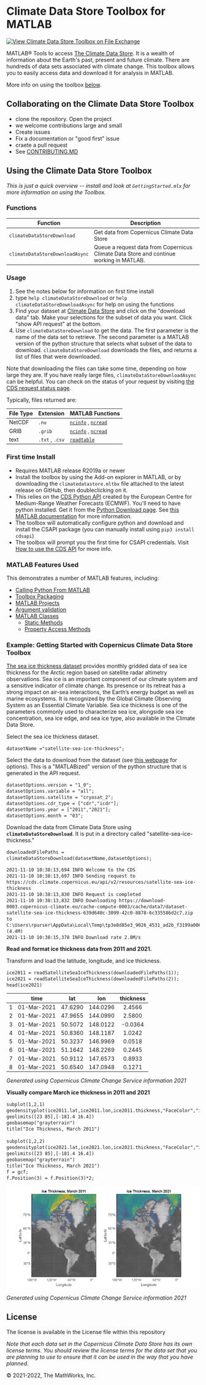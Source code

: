 # Climate Data Store Toolbox for MATLAB

[![View Climate Data Store Toolbox on File Exchange](https://www.mathworks.com/matlabcentral/images/matlab-file-exchange.svg)](https://www.mathworks.com/matlabcentral/fileexchange/104550-climate-data-store-toolbox-for-matlab)

MATLAB&reg; Tools to access [The Climate Data Store](https://cds.climate.copernicus.eu/).  It is a wealth of information about the Earth's past, present and future climate. There are hundreds of data sets associated with climate change. This toolbox allows you to easily access data and download it for analysis in MATLAB.

More info on using the toolbox [below](#using-the-climate-data-store-toolbox).

## Collaborating on the Climate Data Store Toolbox

* clone the repository.  Open the project
* we welcome contributions large and small
* Create issues
* Fix a documentation or "good first" issue
* craete a pull request
* See [CONTRIBUTING.MD](CONTRIBUTING.MD)


## Using the Climate Data Store Toolbox

*This is just a quick overview -- install and look at `GettingStarted.mlx` for more information on using the Toolbox.*

### Functions

| Function | Description |
| ------ | ------ |
|  `climateDataStoreDownload` | Get data from Copernicus Climate Data Store |
|  `climateDataStoreDownloadAsync` | Queue a request data from Copernicus Climate Data Store and continue working in MATLAB. |

### Usage

   1. See the notes below for information on first time install
   2. type `help climateDataStoreDownload` or  `help climateDataStoreDownloadAsync` for help on using the functions
   3. Find your dataset at [Climate Data Store](https://cds.climate.copernicus.eu/#!/home) and click on the "download data" tab.  Make your selections for the subset of data you want.  Click "show API request" at the bottom.
   4. Use `climateDataStoreDownload` to get the data.  The first parameter is the name of the data set to retrieve.  The second parameter is a MATLAB version of the python structure that selects what subset of the data to download. `climateDataStoreDownload` downloads the files, and returns a list of files that were downloaded.

Note that downloading the files can take some time, depending on how large they are. If you have really large files, `climateDataStoreDownloadAsync` can be helpful. You can check on the status of your request by visiting [the CDS request status page](https://cds.climate.copernicus.eu/cdsapp#!/yourrequests).

   Typically, files returned are:

   | File Type | Extension | MATLAB Functions |
   |-----------|-----------|------------------|
   | NetCDF    | `.nu`       | [`ncinfo`](https://www.mathworks.com/help/matlab/ref/ncinfo.html) , [`ncread`](https://www.mathworks.com/help/matlab/ref/ncread.html) |
   | GRIB      | `.grib`      | [`ncinfo`](https://www.mathworks.com/help/matlab/ref/ncinfo.html) , [`ncread`](https://www.mathworks.com/help/matlab/ref/ncread.html) |
   | text      | `.txt` , `.csv` | [`readtable`](https://www.mathworks.com/help/matlab/ref/readtable.html)

### First time Install

* Requires MATLAB release R2019a or newer
* Install the toolbox by using the Add-on explorer in MATLAB, or by downloading the `climatedatastore.mltbx` file attached to the latest release on GitHub, then doubleclicking on it.
* This relies on the [CDS Python API](https://github.com/ecmwf/cdsapi) created by the European Centre for Medium-Range Weather Forecasts (ECMWF). You'll need to have python installed.  Get it from the [Python Download page](https://www.python.org/downloads/). See [this MATLAB documentation](https://www.mathworks.com/help/matlab/matlab_external/install-supported-python-implementation.html) for more information.
* The toolbox will automatically configure python and download and install the CSAPI package (you can manually install using `pip3 install cdsapi`)
* The toolbox will prompt you the first time for CSAPI credentials.  Visit [How to use the CDS API](https://cds.climate.copernicus.eu/api-how-to) for more info.

### MATLAB Features Used

This demonstrates a number of MATLAB features, including:

* [Calling Python From MATLAB](https://www.mathworks.com/help/matlab/call-python-libraries.html)
* [Toolbox Packaging](https://www.mathworks.com/help/matlab/matlab_prog/create-and-share-custom-matlab-toolboxes.html)
* [MATLAB Projects](https://www.mathworks.com/help/matlab/projects.html)
* [Argument validation](https://www.mathworks.com/help/matlab/matlab_prog/function-argument-validation-1.html)
* [MATLAB Classes](https://www.mathworks.com/help/matlab/object-oriented-programming.html)
  * [Static Methods](https://www.mathworks.com/help/matlab/matlab_oop/static-methods.html)
  * [Property Access Methods](https://www.mathworks.com/help/matlab/matlab_oop/property-access-methods.html)

### Example: Getting Started with Copernicus Climate Data Store Toolbox

[The sea ice thickness dataset](https://cds.climate.copernicus.eu/cdsapp#!/dataset/satellite-sea-ice-thickness) provides monthly gridded data of sea ice thickness for the Arctic region based on satellite radar altimetry observations. Sea ice is an important component of our climate system and a sensitive indicator of climate change. Its presence or its retreat has a strong impact on air-sea interactions, the Earth’s energy budget as well as marine ecosystems. It is recognized by the Global Climate Observing System as an Essential Climate Variable. Sea ice thickness is one of the parameters commonly used to characterize sea ice, alongside sea ice concentration, sea ice edge, and sea ice type, also available in the Climate Data Store.

Select the sea ice thickness dataset.

```matlab:Code
datasetName ="satellite-sea-ice-thickness";
```

Select the data to download from the dataset (see [this webpage](https://cds.climate.copernicus.eu/cdsapp#!/dataset/satellite-sea-ice-thickness?tab=form) for options). This is a "MATLABized" version of the python structure that is generated in the API request.

```matlab:Code
datasetOptions.version = "1_0";
datasetOptions.variable = "all";
datasetOptions.satellite = "cryosat_2";
datasetOptions.cdr_type = ["cdr","icdr"]; 
datasetOptions.year = ["2011","2021"]; 
datasetOptions.month = "03";
```

Download the data from Climate Data Store using **`climateDataStoreDownload`**. It is put in a directory called "satellite-sea-ice-thickness."

```matlab:Code
downloadedFilePaths = climateDataStoreDownload(datasetName,datasetOptions);
```

```text:Output
2021-11-10 10:38:13,694 INFO Welcome to the CDS
2021-11-10 10:38:13,697 INFO Sending request to https://cds.climate.copernicus.eu/api/v2/resources/satellite-sea-ice-thickness
2021-11-10 10:38:13,830 INFO Request is completed
2021-11-10 10:38:13,832 INFO Downloading https://download-0003.copernicus-climate.eu/cache-compute-0003/cache/data7/dataset-satellite-sea-ice-thickness-639d640c-3099-42c0-8878-6c335586d2c7.zip to C:\Users\rpurser\AppData\Local\Temp\tp3e8d85e3_9026_4531_ad2b_f3199a006857.zip (4.4M)
2021-11-10 10:38:15,378 INFO Download rate 2.8M/s
```

**Read and format ice thickness data from 2011 and 2021.**

Transform and load the latitude, longitude, and ice thickness.

```matlab:Code
ice2011 = readSatelliteSeaIceThickness(downloadedFilePaths(1));
ice2021 = readSatelliteSeaIceThickness(downloadedFilePaths(2));
head(ice2021)
```

| |time|lat|lon|thickness|
|:--:|:--:|:--:|:--:|:--:|
|1|01-Mar-2021|47.6290|144.0296|2.4566|
|2|01-Mar-2021|47.9655|144.0990|2.5800|
|3|01-Mar-2021|50.5072|148.0122|-0.0364|
|4|01-Mar-2021|50.8360|148.1187|1.0242|
|5|01-Mar-2021|50.3237|146.9969|0.0518|
|6|01-Mar-2021|51.1642|148.2269|0.2445|
|7|01-Mar-2021|50.9112|147.6573|0.8933|
|8|01-Mar-2021|50.6540|147.0948|0.1271|

_Generated using Copernicus Climate Change Service information 2021_

**Visually compare March ice thickness in 2011 and 2021**

```matlab:Code
subplot(1,2,1)
geodensityplot(ice2011.lat,ice2011.lon,ice2011.thickness,"FaceColor","interp")
geolimits([23 85],[-181.4 16.4])
geobasemap("grayterrain")
title("Ice Thickness, March 2011")

subplot(1,2,2)
geodensityplot(ice2021.lat,ice2021.lon,ice2021.thickness,"FaceColor","interp")
geolimits([23 85],[-181.4 16.4])
geobasemap("grayterrain")
title("Ice Thickness, March 2021")
f = gcf;
f.Position(3) = f.Position(3)*2;
```

![figure_0.png](img/icevisualization.png)

_Generated using Copernicus Climate Change Service information 2021_

## License

The license is available in the License file within this repository

_Note that each data set in the Copernicus Climate Data Store has its own license terms.  You should review the license terms for the data set that you are planning to use to ensure that it can be used in the way that you have planned._

&copy; 2021-2022, The MathWorks, Inc.
